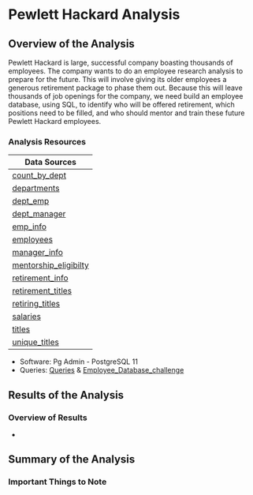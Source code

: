 # Pewlett Hackard Analysis

## Overview of the Analysis

Pewlett Hackard is large, successful company boasting thousands of employees. The company wants to do an employee research analysis to prepare for the future. This will involve giving its older employees a generous retirement package to phase them out. Because this will leave thousands of job openings for the company, we need build an employee database, using SQL, to identify who will be offered retirement, which positions need to be filled, and who should mentor and train these future Pewlett Hackard employees.

### Analysis Resources
Data Sources| 
------------- | 
[count_by_dept](https://github.com/dwwatson1/Pewlett-Hackard-Analysis/blob/main/Data/count_by_dept.csv)  | 
[departments](https://github.com/dwwatson1/Pewlett-Hackard-Analysis/blob/main/Data/departments.csv) | 
[dept_emp](https://github.com/dwwatson1/Pewlett-Hackard-Analysis/blob/main/Data/dept_emp.csv) |
[dept_manager](https://github.com/dwwatson1/Pewlett-Hackard-Analysis/blob/main/Data/dept_manager.csv) |
[emp_info](https://github.com/dwwatson1/Pewlett-Hackard-Analysis/blob/main/Data/emp_info.csv) |
[employees](https://github.com/dwwatson1/Pewlett-Hackard-Analysis/blob/main/Data/employees.csv) |
[manager_info](https://github.com/dwwatson1/Pewlett-Hackard-Analysis/blob/main/Data/manager_info.csv) |
[mentorship_eligibilty](https://github.com/dwwatson1/Pewlett-Hackard-Analysis/blob/main/Data/mentorship_eligibilty.csv) |
[retirement_info](https://github.com/dwwatson1/Pewlett-Hackard-Analysis/blob/main/Data/retirement_info.csv) |
[retirement_titles](https://github.com/dwwatson1/Pewlett-Hackard-Analysis/blob/main/Data/retirement_titles.csv) |
[retiring_titles](https://github.com/dwwatson1/Pewlett-Hackard-Analysis/blob/main/Data/retiring_titles.csv) |
[salaries](https://github.com/dwwatson1/Pewlett-Hackard-Analysis/blob/main/Data/salaries.csv) |
[titles](https://github.com/dwwatson1/Pewlett-Hackard-Analysis/blob/main/Data/titles.csv) |
[unique_titles](https://github.com/dwwatson1/Pewlett-Hackard-Analysis/blob/main/Data/unique_titles.csv) |
 
* Software: Pg Admin - PostgreSQL 11 
* Queries: [Queries](https://github.com/dwwatson1/Pewlett-Hackard-Analysis/blob/main/Queries/queries.sql) & [Employee_Database_challenge](https://github.com/dwwatson1/Pewlett-Hackard-Analysis/blob/main/Queries/Employee_Database_challenge.sql)

## Results of the Analysis

### Overview of Results 
*

## Summary of the Analysis

### Important Things to Note
  
